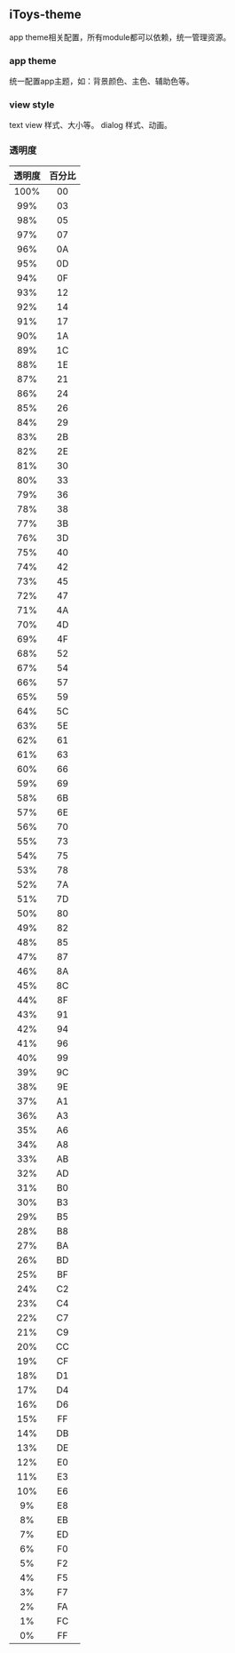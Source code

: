 ## iToys-theme
app theme相关配置，所有module都可以依赖，统一管理资源。

### app theme
统一配置app主题，如：背景颜色、主色、辅助色等。

### view style
text view 样式、大小等。
dialog 样式、动画。

### 透明度
| 透明度  | 百分比 |
|:----:|:--:|
| 100% | 00 |
| 99%  | 03 |
| 98%  | 05 |
| 97%  | 07 |
| 96%  | 0A |
| 95%  | 0D |
| 94%  | 0F |
| 93%  | 12 |
| 92%  | 14 |
| 91%  | 17 |
| 90%  | 1A |
| 89%  | 1C |
| 88%  | 1E |
| 87%  | 21 |
| 86%  | 24 |
| 85%  | 26 |
| 84%  | 29 |
| 83%  | 2B |
| 82%  | 2E |
| 81%  | 30 |
| 80%  | 33 |
| 79%  | 36 |
| 78%  | 38 |
| 77%  | 3B |
| 76%  | 3D |
| 75%  | 40 |
| 74%  | 42 |
| 73%  | 45 |
| 72%  | 47 |
| 71%  | 4A |
| 70%  | 4D |
| 69%  | 4F |
| 68%  | 52 |
| 67%  | 54 |
| 66%  | 57 |
| 65%  | 59 |
| 64%  | 5C |
| 63%  | 5E |
| 62%  | 61 |
| 61%  | 63 |
| 60%  | 66 |
| 59%  | 69 |
| 58%  | 6B |
| 57%  | 6E |
| 56%  | 70 |
| 55%  | 73 |
| 54%  | 75 |
| 53%  | 78 |
| 52%  | 7A |
| 51%  | 7D |
| 50%  | 80 |
| 49%  | 82 |
| 48%  | 85 |
| 47%  | 87 |
| 46%  | 8A |
| 45%  | 8C |
| 44%  | 8F |
| 43%  | 91 |
| 42%  | 94 |
| 41%  | 96 |
| 40%  | 99 |
| 39%  | 9C |
| 38%  | 9E |
| 37%  | A1 |
| 36%  | A3 |
| 35%  | A6 |
| 34%  | A8 |
| 33%  | AB |
| 32%  | AD |
| 31%  | B0 |
| 30%  | B3 |
| 29%  | B5 |
| 28%  | B8 |
| 27%  | BA |
| 26%  | BD |
| 25%  | BF |
| 24%  | C2 |
| 23%  | C4 |
| 22%  | C7 |
| 21%  | C9 |
| 20%  | CC |
| 19%  | CF |
| 18%  | D1 |
| 17%  | D4 |
| 16%  | D6 |
| 15%  | FF |
| 14%  | DB |
| 13%  | DE |
| 12%  | E0 |
| 11%  | E3 |
| 10%  | E6 |
|  9%  | E8 |
|  8%  | EB |
|  7%  | ED |
|  6%  | F0 |
|  5%  | F2 |
|  4%  | F5 |
|  3%  | F7 |
|  2%  | FA |
|  1%  | FC |
|  0%  | FF |